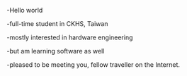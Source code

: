 -Hello world 

-full-time student in CKHS, Taiwan

-mostly interested in hardware engineering

-but am learning software as well

-pleased to be meeting you, fellow traveller on the Internet.
<!---
Min-Lun-Tsou/Min-Lun-Tsou is a ✨ special ✨ repository because its `README.md` (this file) appears on your GitHub profile.
You can click the Preview link to take a look at your changes.
--->
